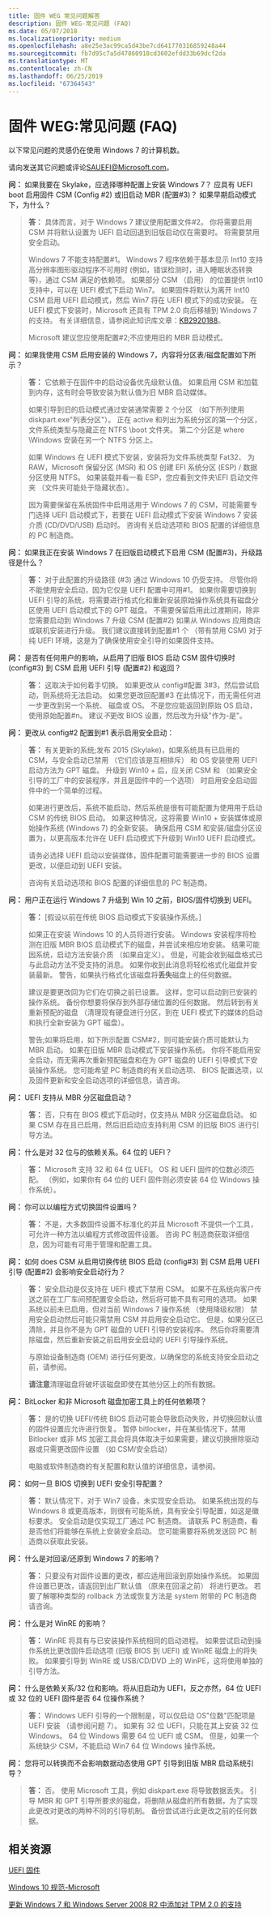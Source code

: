 ```yaml
---
title: 固件 WEG 常见问题解答
description: 固件 WEG-常见问题 (FAQ)
ms.date: 05/07/2018
ms.localizationpriority: medium
ms.openlocfilehash: a8e25e3ac99ca5d43be7cd641770316859248a44
ms.sourcegitcommit: fb7d95c7a5d47860918cd3602efdd33b69dcf2da
ms.translationtype: MT
ms.contentlocale: zh-CN
ms.lasthandoff: 06/25/2019
ms.locfileid: "67364543"
---
```

# <a name="firmware-weg-frequently-asked-questions-faq"></a>固件 WEG:常见问题 (FAQ)

以下常见问题的灵感仍在使用 Windows 7 的计算机数。

请向发送其它问题或评论<SAUEFI@Microsoft.com>。

**问：** 如果我要在 Skylake，应选择哪种配置上安装 Windows 7？ 应具有 UEFI boot 启用固件 CSM (Config \#2) 或旧启动 MBR (配置\#3)？ 如果早期启动模式下，为什么？

> **答：** 具体而言，对于 Windows 7 建议使用配置文件\#2。 你将需要启用 CSM 并将默认设置为 UEFI 启动回退到旧版启动仅在需要时。 将需要禁用安全启动。
>
> Windows 7 不能支持配置\#1。 Windows 7 程序依赖于基本显示 Int10 支持高分辨率图形驱动程序不可用时 (例如，错误检测时，进入睡眠状态转换等)，通过 CSM 满足的依赖项。 如果部分 CSM （启用） 的位置提供 Int10 支持中，可以在 UEFI 模式下启动 Win7。 如果固件将默认为离开 Int10 CSM 启用 UEFI 启动模式，然后 Win7 将在 UEFI 模式下的成功安装。 在 UEFI 模式下安装时，Microsoft 还具有 TPM 2.0 向后移植到 Windows 7 的支持。 有关详细信息，请参阅此知识库文章：[KB2920188](https://support.microsoft.com/help/2920188/update-to-add-support-for-tpm-2-0-in-windows-7-and-windows-server-2008)。
>
> Microsoft 建议您应使用配置\#2;不应使用旧的 MBR 启动模式。

**问：** 如果我使用 CSM 启用安装的 Windows 7，内容将分区表/磁盘配置如下所示？

> **答：** 它依赖于在固件中的启动设备优先级默认值。 如果启用 CSM 和加载到内存，这有时会导致安装为默认值为旧 MBR 启动媒体。
>
> 如果引导到旧的启动模式通过安装通常需要 2 个分区 （如下所列使用 diskpart.exe"列表分区"）。 正在 active 和列出为系统分区的第一个分区，文件系统类型与隐藏正在 NTFS \\boot 文件夹。 第二个分区是 where \\Windows 安装在另一个 NTFS 分区上。
>
> 如果 Windows 在 UEFI 模式下安装，安装将为文件系统类型 Fat32、 为 RAW，Microsoft 保留分区 (MSR) 和 OS 创建 EFI 系统分区 (ESP) / 数据分区使用 NTFS。 如果装载并看一看 ESP，您应看到文件夹\\EFI 启动文件夹 （文件夹可能处于隐藏状态）。
>
> 因为需要保留在系统固件中启用适用于 Windows 7 的 CSM，可能需要专门选择 UEFI 启动模式下，若要在 UEFI 启动模式下安装 Windows 7 安装介质 (CD/DVD/USB) 启动时。
> 咨询有关启动选项和 BIOS 配置的详细信息的 PC 制造商。

**问：** 如果我正在安装 Windows 7 在旧版启动模式下启用 CSM (配置\#3)，升级路径是什么？

> **答：** 对于此配置的升级路径 (\#3) 通过 Windows 10 仍受支持。 尽管你将不能使用安全启动，因为它仅是 UEFI 配置中可用\#1。 如果你需要切换到 UEFI 引导的系统，将需要进行格式化和重新安装原始操作系统具有磁盘分区使用 UEFI 启动模式下的 GPT 磁盘。 不需要保留启用此过渡期间，除非您需要启动到 Windows 7 升级 CSM (配置\#2) 如果从 Windows 应用商店或联机安装进行升级。
> 我们建议直接转到配置\#1 个 （带有禁用 CSM) 对于纯 UEFI 环境，这是为了确保使用安全引导的如果固件支持。

**问：** 是否有任何用户的影响，从启用了旧版 BIOS 启动 CSM 固件切换时 (config\#3) 到 CSM 启用 UEFI 引导 (配置\#2) 和返回？

> **答：** 这取决于如何着手切换。 如果更改从 config\#配置 3\#3，然后尝试启动，则系统将无法启动。 如果您更改回配置\#3 在此情况下，而无需任何进一步更改到另一个系统、 磁盘或 OS。 不是您应能返回到原始 OS 启动，使用原始配置\#n。 建议*不*更改 BIOS 设置，然后改为升级"作为-是"。

**问：** 更改从 config\#2 配置到\#1 表示启用安全启动：

> **答：** 有关更新的系统;发布 2015 (Skylake)，如果系统具有已启用的 CSM，与安全启动已禁用 （它们应该是互相排斥） 和 OS 安装使用 UEFI 启动方法为 GPT 磁盘。 升级到 Win10 + 后，应关闭 CSM 和 （如果安全引导的工厂中的安装程序，并且是固件中的一个选项） 时启用安全启动固件中的一个简单的过程。
>
> 如果进行更改后，系统不能启动，然后系统是很有可能配置为使用用于启动 CSM 的传统 BIOS 启动。 如果这种情况，这将需要 Win10 + 安装媒体或原始操作系统 (Windows 7) 的全新安装。 确保启用 CSM 和安装/磁盘分区设置为，以更高版本允许在 UEFI 启动模式下升级到 Win10 UEFI 启动模式。
>
> 请务必选择 UEFI 启动以安装媒体，固件配置可能需要进一步的 BIOS 设置更改，以便启动到 UEFI 安装。
>
> 咨询有关启动选项和 BIOS 配置的详细信息的 PC 制造商。

**问：** 用户正在运行 Windows 7 升级到 Win 10 之前，BIOS/固件切换到 UEFI。

> **答：** \[假设以前在传统 BIOS 启动模式下安装操作系统。\]
>
> 如果正在安装 Windows 10 的人员将进行安装。 Windows 安装程序将检测在旧版 MBR BIOS 启动模式下的磁盘，并尝试来相应地安装。 结果可能因系统，启动方法安装介质 （如果自定义）。 但是，可能会收到磁盘格式已与此启动方法不受支持的消息。 如果你收到此消息将轻松格式化磁盘并安装最新。 警告，如果执行格式化该磁盘将**丢失**磁盘上的任何数据。
>
> 建议是要更改回为它们在切换之前已设置。 这样，您可以启动到已安装的操作系统。 备份你想要将保存到外部存储位置的任何数据。 然后转到有关重新预配的磁盘 （清理现有硬盘进行分区，到在 UEFI 模式下的媒体的启动和执行全新安装为 GPT 磁盘）。
>
> 警告;如果将启用，如下所示配置 CSM\#2，则可能安装介质可能默认为 MBR 启动。 如果在旧版 MBR 启动模式下安装操作系统。 你将不能启用安全启动，而无需再次重新预配磁盘和在为 GPT 磁盘的 UEFI 引导模式下安装操作系统。 您可能希望 PC 制造商的有关启动选项、 BIOS 配置选项，以及固件更新和安全启动选项的详细信息，请咨询。

**问：** UEFI 支持从 MBR 分区磁盘启动？

> **答：** 否，只有在 BIOS 模式下启动时，仅支持从 MBR 分区磁盘启动。 如果 CSM 存在且已启用，然后旧启动应支持利用 CSM 的旧版 BIOS 进行引导方法。

**问：** 什么是对 32 位与的依赖关系。64 位的 UEFI？

> **答：** Microsoft 支持 32 和 64 位 UEFI。 OS 和 UEFI 固件的位数必须匹配。 （例如，如果你有 64 位的 UEFI 固件则必须安装 64 位 Windows 操作系统）。

**问：** 你可以以编程方式切换固件设置吗？

> **答：** 不是，大多数固件设置不标准化的并且 Microsoft 不提供一个工具，可允许一种方法以编程方式修改固件设置。 咨询 PC 制造商获取详细信息，因为可能有可用于管理和配置工具。

**问：** 如何 does CSM 从启用切换传统 BIOS 启动 (config\#3) 到 CSM 启用 UEFI 引导 (配置\#2) 会影响安全启动行为？

> **答：** 安全启动是仅支持在 UEFI 模式下禁用 CSM。 如果不在系统向客户传送之前在工厂车间预配置安全启动，然后将可能不具有可用的选项。 如果系统以前未已启用，但对当前 Windows 7 操作系统 （使用降级权限） 禁用安全启动然后可能只需禁用 CSM 并启用安全启动它。 但是，如果分区已清除，并且你不是为 GPT 磁盘的 UEFI 引导的安装程序。 然后你将需要清除磁盘，然后重新安装之前启用安全启动的 UEFI 引导操作系统。
>
> 与原始设备制造商 (OEM) 进行任何更改，以确保您的系统支持安全启动之前，请参阅。
>
> **请注意**清理磁盘将破坏该磁盘即使在其他分区上的所有数据。

**问：** BitLocker 和非 Microsoft 磁盘加密工具上的任何依赖项？

> **答：** 是的切换 UEFI/传统 BIOS 启动可能会导致启动失败，并切换回默认值的固件设置应允许进行恢复。 暂停 bitlocker，并在某些情况下，禁用 Bitlocker 或非 MS 加密工具会将具体取决于如果需要，建议切换擦除驱动器或只需更改固件设置 （如 CSM/安全启动）
>
> 电脑或软件制造商的有关配置和默认值的详细信息，请参阅。

**问：** 如何一旦 BIOS 切换到 UEFI 安全引导配置？

> **答：** 默认情况下，对于 Win7 设备，未实现安全启动。 如果系统出现的与 Windows 8 或更高版本，则很有可能系统，具有安全引导配置，如这是徽标要求。 安全启动是仅实现工厂通过 PC 制造商。 请联系 PC 制造商，看是否他们将能够在系统上安装安全启动。 您可能需要将系统发送回 PC 制造商以获取此安装。

**问：** 什么是对回滚/还原到 Windows 7 的影响？

> **答：** 只要没有对固件设置的更改，都应适用回滚到原始操作系统。 如果固件设置已更改，请返回到出厂默认值 （原来在回滚之前） 将进行更改。 若要了解哪种类型的 rollback 方法或恢复方法是 system 附带的 PC 制造商请咨询。

**问：** 什么是对 WinRE 的影响？

> **答：** WinRE 将具有与已安装操作系统相同的启动进程。 如果尝试启动到操作系统比更改固件启动选项 (旧版 BIOS 到 UEFI) 或 WinRE 磁盘上的将失败。 如果要引导到 WinRE 或 USB/CD/DVD 上的 WinPE，这将使用单独的引导方法。

**问：** 什么是依赖关系/32 位和影响。将从旧启动为 UEFI，反之亦然，64 位 UEFI 或 32 位的 UEFI 固件是否 64 位操作系统？

> **答：** Windows UEFI 引导的一个限制是，可以仅启动 OS"位数"匹配项是 UEFI 安装 （请参阅问题 7）。 如果有 32 位 UEFI，只能在其上安装 32 位 Windows。 64 位 Windows 需要 64 位 UEFI 或 CSM。 但是，如果一个系统缺少 CSM，不能启动 Win7 64 位 Windows 操作系统。

**问：** 您将可以转换而不会影响数据动态使用 GPT 引导到旧版 MBR 启动系统引导？

> **答：** 否。 使用 Microsoft 工具，例如 diskpart.exe 将导致数据丢失。 引导 MBR 和 GPT 引导所要求的磁盘，将删除从磁盘的所有数据，为了实现此更改对更改的两种不同的引导机制。 备份尝试进行此更改之前的任何数据。

## <a name="related-resources"></a>相关资源

[UEFI 固件](https://docs.microsoft.com/previous-versions/windows/it-pro/windows-8.1-and-8/hh824898(v=win.10))

[Windows 10 规范-Microsoft](https://www.microsoft.com/windows/windows-10-specifications)

[更新 Windows 7 和 Windows Server 2008 R2 中添加对 TPM 2.0 的支持](https://support.microsoft.com/help/2920188/update-to-add-support-for-tpm-2-0-in-windows-7-and-windows-server-2008)
